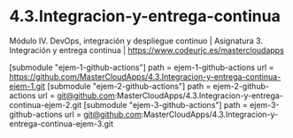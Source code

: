 # 4.3.Integracion-y-entrega-continua
Módulo IV. DevOps, integración y despliegue continuo | Asignatura 3. Integración y entrega continua | https://www.codeurjc.es/mastercloudapps

[submodule "ejem-1-github-actions"]
	path = ejem-1-github-actions
	url = https://github.com/MasterCloudApps/4.3.Integracion-y-entrega-continua-ejem-1.git
[submodule "ejem-2-github-actions"]
	path = ejem-2-github-actions
	url = git@github.com:MasterCloudApps/4.3.Integracion-y-entrega-continua-ejem-2.git
[submodule "ejem-3-github-actions"]
	path = ejem-3-github-actions
	url = git@github.com:MasterCloudApps/4.3.Integracion-y-entrega-continua-ejem-3.git
